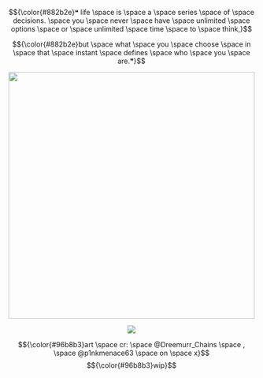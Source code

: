 <div align="center"> 

$${\color{#882b2e}❝ life \space is \space a \space series \space of \space decisions. \space you \space never \space have \space unlimited \space options \space or \space unlimited \space time \space to \space think,}$$

$${\color{#882b2e}but \space what \space you \space choose \space in \space that \space instant \space defines \space who \space you \space are.❞}$$

<p align="center"> 
  <img src="https://file.garden/aKx61rVxdUrS2u9V/Untitled113_20250825230802.png" width="500">


<p align="center"> 
  <img src=https://komarev.com/ghpvc/?username=kyoren&color=9a648d&label=tsugukos>


$${\color{#96b8b3}art \space cr: \space @Dreemurr_Chains \space , \space @p1nkmenace63 \space on \space x}$$
$${\color{#96b8b3}wip}$$
